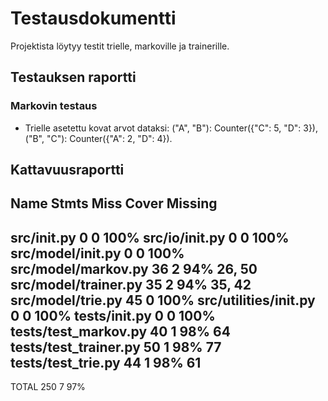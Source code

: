 # Testausdokumentti

Projektista löytyy testit trielle, markoville ja trainerille.

## Testauksen raportti

### Markovin testaus
* Trielle asetettu kovat arvot dataksi: ("A", "B"): Counter({"C": 5, "D": 3}), ("B", "C"): Counter({"A": 2, "D": 4}). 


## Kattavuusraportti

Name                        Stmts   Miss  Cover   Missing
---------------------------------------------------------
src/__init__.py                 0      0   100%
src/io/__init__.py              0      0   100%
src/model/__init__.py           0      0   100%
src/model/markov.py            36      2    94%   26, 50
src/model/trainer.py           35      2    94%   35, 42
src/model/trie.py              45      0   100%
src/utilities/__init__.py       0      0   100%
tests/__init__.py               0      0   100%
tests/test_markov.py           40      1    98%   64
tests/test_trainer.py          50      1    98%   77
tests/test_trie.py             44      1    98%   61
---------------------------------------------------------
TOTAL                         250      7    97%